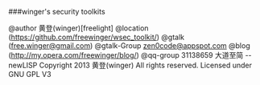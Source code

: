 ﻿###winger's security toolkits

@author 黄登(winger)[freelight]
@location (https://github.com/freewinger/wsec_toolkit/)
@gtalk (free.winger@gmail.com)
@gtalk-Group zen0code@appspot.com
@blog (http://my.opera.com/freewinger/blog/)
@qq-group 31138659
大道至简 -- newLISP
Copyright 2013 黄登(winger) All rights reserved.
Licensed under GNU GPL V3 